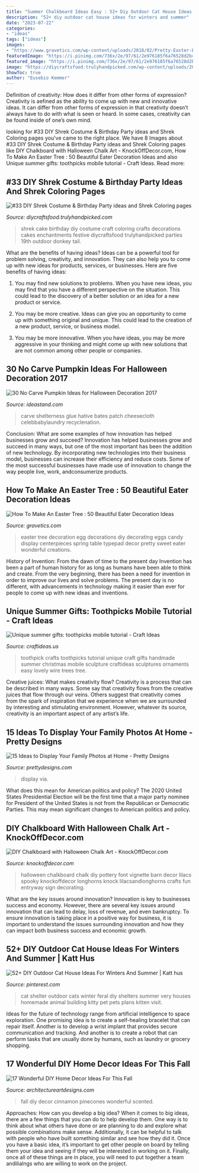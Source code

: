 ```yaml
---
title: "Summer Chalkboard Ideas Easy : 52+ Diy Outdoor Cat House Ideas For Winters And Summer"
description: "52+ diy outdoor cat house ideas for winters and summer"
date: "2023-07-22"
categories:
- "ideas"
tags: ["ideas"]
images:
- "https://www.gravetics.com/wp-content/uploads/2018/02/Pretty-Easter-Egg-tree.jpg"
featuredImage: "https://i.pinimg.com/736x/2e/97/61/2e976185f6a76528d2b4ff2ed373aebf.jpg"
featured_image: "https://i.pinimg.com/736x/2e/97/61/2e976185f6a76528d2b4ff2ed373aebf.jpg"
image: "https://diycraftsfood.trulyhandpicked.com/wp-content/uploads/2016/07/Shrek-Party-Idea_ce.jpg"
ShowToc: true
author: "Eusebio Kemmer"
---
```



Definition of creativity: How does it differ from other forms of expression?
Creativity is aefined as the ability to come up with new and innovative ideas. It can differ from other forms of expression in that creativity doesn’t always have to do with what is seen or heard. In some cases, creativity can be found inside of one’s own mind.

	

		
looking for #33 DIY Shrek Costume &amp; Birthday Party ideas and Shrek Coloring pages you've came to the right place. We have 8 Images about #33 DIY Shrek Costume &amp; Birthday Party ideas and Shrek Coloring pages like DIY Chalkboard with Halloween Chalk Art - KnockOffDecor.com, How To Make An Easter Tree : 50 Beautiful Eater Decoration Ideas and also Unique summer gifts: toothpicks mobile tutorial - Craft Ideas. Read more:
		
    
## #33 DIY Shrek Costume &amp; Birthday Party Ideas And Shrek Coloring Pages

<img loading=lazy src="https://diycraftsfood.trulyhandpicked.com/wp-content/uploads/2016/07/Shrek-Party-Idea_ce.jpg" onerror="this.onerror=null;this.src='https://tse4.mm.bing.net/th?id=OIP.faPV56EicJDY4u4JxAbqfgHaJ3&amp;pid=15.1';" alt="#33 DIY Shrek Costume &amp; Birthday Party ideas and Shrek Coloring pages">

_Source: diycraftsfood.trulyhandpicked.com_

>shrek cake birthday diy costume craft coloring crafts decorations cakes enchantments festive diycraftsfood trulyhandpicked parties 19th outdoor donkey tail. 

	

What are the benefits of having ideas?
Ideas can be a powerful tool for problem solving, creativity, and innovation. They can also help you to come up with new ideas for products, services, or businesses. Here are five benefits of having ideas:
1. You may find new solutions to problems. When you have new ideas, you may find that you have a different perspective on the situation. This could lead to the discovery of a better solution or an idea for a new product or service.

2. You may be more creative. Ideas can give you an opportunity to come up with something original and unique. This could lead to the creation of a new product, service, or business model.

3. You may be more innovative. When you have ideas, you may be more aggressive in your thinking and might come up with new solutions that are not common among other people or companies.

    
## 30 No Carve Pumpkin Ideas For Halloween Decoration 2017

<img loading=lazy src="https://ideastand.com/wp-content/uploads/2014/10/no-carve-pumpkin-ideas/2-mummy-pumpkin.jpg" onerror="this.onerror=null;this.src='https://tse4.mm.bing.net/th?id=OIP.XxVwlBWI4zRnADfGqVzCgwHaLG&amp;pid=15.1';" alt="30 No Carve Pumpkin Ideas for Halloween Decoration 2017">

_Source: ideastand.com_

>carve shelterness glue hative bates patch cheesecloth celebbabylaundry recyclenation. 

	

Conclusion: What are some examples of how innovation has helped businesses grow and succeed?
Innovation has helped businesses grow and succeed in many ways, but one of the most important has been the addition of new technology. By incorporating new technologies into their business model, businesses can increase their efficiency and reduce costs. Some of the most successful businesses have made use of innovation to change the way people live, work, andconsumerize products.

    
## How To Make An Easter Tree : 50 Beautiful Eater Decoration Ideas

<img loading=lazy src="https://www.gravetics.com/wp-content/uploads/2018/02/Pretty-Easter-Egg-tree.jpg" onerror="this.onerror=null;this.src='https://tse1.mm.bing.net/th?id=OIP.hGcIZMy1B8N7b7_vRpr5kwHaLJ&amp;pid=15.1';" alt="How To Make An Easter Tree : 50 Beautiful Eater Decoration Ideas">

_Source: gravetics.com_

>easter tree decoration egg decorations diy decorating eggs candy display centerpieces spring table typepad decor pretty sweet eater wonderful creations. 

	

History of Invention: From the dawn of time to the present day
Invention has been a part of human history for as long as humans have been able to think and create. From the very beginning, there has been a need for invention in order to improve our lives and solve problems. The present day is no different, with advancements in technology making it easier than ever for people to come up with new ideas and inventions.

    
## Unique Summer Gifts: Toothpicks Mobile Tutorial - Craft Ideas

<img loading=lazy src="http://www.craftideas.us/wp-content/uploads/2012/10/handmade-crafts.jpg" onerror="this.onerror=null;this.src='https://tse3.mm.bing.net/th?id=OIP.kkOISHj8R5G5xdfmPxhQiAHaJ4&amp;pid=15.1';" alt="Unique summer gifts: toothpicks mobile tutorial - Craft Ideas">

_Source: craftideas.us_

>toothpick crafts toothpicks tutorial unique craft gifts handmade summer christmas mobile sculpture craftideas sculptures ornaments easy lovely wire trees tree. 

	

Creative juices: What makes creativity flow?
Creativity is a process that can be described in many ways. Some say that creativity flows from the creative juices that flow through our veins. Others suggest that creativity comes from the spark of inspiration that we experience when we are surrounded by interesting and stimulating environment. However, whatever its source, creativity is an important aspect of any artist’s life.

    
## 15 Ideas To Display Your Family Photos At Home - Pretty Designs

<img loading=lazy src="http://www.prettydesigns.com/wp-content/uploads/2015/07/15-ideas-to-display-your-family-photos-at-home6.jpg" onerror="this.onerror=null;this.src='https://tse4.mm.bing.net/th?id=OIP.YiLQxW7LOyGhmYKt_QMlFwHaLE&amp;pid=15.1';" alt="15 Ideas to Display Your Family Photos at Home - Pretty Designs">

_Source: prettydesigns.com_

>display via. 

	

What does this mean for American politics and policy?
The 2020 United States Presidential Election will be the first time that a major party nominee for President of the United States is not from the Republican or Democratic Parties. This may mean significant changes to American politics and policy.

    
## DIY Chalkboard With Halloween Chalk Art - KnockOffDecor.com

<img loading=lazy src="https://knockoffdecor.com/wp-content/uploads/2013/09/halloween-chalkboard1.jpg" onerror="this.onerror=null;this.src='https://tse1.mm.bing.net/th?id=OIP.Kdi6BikwDTq7deKn2JHaKAHaKd&amp;pid=15.1';" alt="DIY Chalkboard with Halloween Chalk Art - KnockOffDecor.com">

_Source: knockoffdecor.com_

>halloween chalkboard chalk diy pottery font vignette barn decor lilacs spooky knockoffdecor longhorns knock lilacsandlonghorns crafts fun entryway sign decorating. 

	

What are the key issues around innovation?
Innovation is key to businesses success and economy. However, there are several key issues around innovation that can lead to delay, loss of revenue, and even bankruptcy. To ensure innovation is taking place in a positive way for business, it is important to understand the issues surrounding innovation and how they can impact both business success and economic growth.

    
## 52+ DIY Outdoor Cat House Ideas For Winters And Summer | Katt Hus

<img loading=lazy src="https://i.pinimg.com/736x/2e/97/61/2e976185f6a76528d2b4ff2ed373aebf.jpg" onerror="this.onerror=null;this.src='https://tse3.mm.bing.net/th?id=OIP.o0dc_QLwNqHqUT7YOTNvRAHaJ3&amp;pid=15.1';" alt="52+ DIY Outdoor Cat House Ideas For Winters And Summer | Katt hus">

_Source: pinterest.com_

>cat shelter outdoor cats winter feral diy shelters summer very houses homemade animal building kitty pet pets plans kitten visit. 

	

Ideas for the future of technology range from artificial intelligence to space exploration. One promising idea is to create a self-healing bracelet that can repair itself. Another is to develop a wrist implant that provides secure communication and tracking. And another is to create a robot that can perform tasks that are usually done by humans, such as laundry or grocery shopping.

    
## 17 Wonderful DIY Home Decor Ideas For This Fall

<img loading=lazy src="https://www.architectureartdesigns.com/wp-content/uploads/2016/10/17-Wonderful-DIY-Home-Decor-Ideas-For-This-Fall-15.jpg" onerror="this.onerror=null;this.src='https://tse4.mm.bing.net/th?id=OIP.fXttx3bdOecjN6cOTp2jMgHaMz&amp;pid=15.1';" alt="17 Wonderful DIY Home Decor Ideas For This Fall">

_Source: architectureartdesigns.com_

>fall diy decor cinnamon pinecones wonderful scented. 

	

Approaches: How can you develop a big idea?
When it comes to big ideas, there are a few things that you can do to help develop them. One way is to think about what others have done or are planning to do and explore what possible combinations make sense. Additionally, it can be helpful to talk with people who have built something similar and see how they did it. Once you have a basic idea, it’s important to get other people on board by telling them your idea and seeing if they will be interested in working on it. Finally, once all of these things are in place, you will need to put together a team andilialngs who are willing to work on the project.

